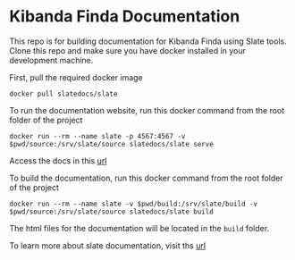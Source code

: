 # Kibanda Finda Documentation
This repo is for building documentation for Kibanda Finda using Slate tools. Clone this repo and make sure you have docker installed in your development machine.

First, pull the required docker image

`docker pull slatedocs/slate`

To run the documentation website, run this docker command from the root folder of the project

`docker run --rm --name slate -p 4567:4567 -v $pwd/source:/srv/slate/source slatedocs/slate serve`

Access the docs in this [url](http://localhost:4567)

To build the documentation, run this docker command from the root folder of the project

`docker run --rm --name slate -v $pwd/build:/srv/slate/build -v $pwd/source:/srv/slate/source slatedocs/slate build`

The html files for the documentation will be located in the `build` folder.

To learn more about slate documentation, visit ths [url](https://github.com/slatedocs/slate/wiki/)



